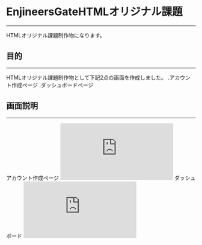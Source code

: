 # EnjineersGateHTMLオリジナル課題
***
HTMLオリジナル課題制作物になります。
## 目的
***
HTMLオリジナル課題制作物として下記2点の画面を作成しました。
.アカウント作成ページ
.ダッシュボードページ
## 画面説明
***
アカウント作成ページ
![image](https://github.com/makikouhei/originalhtml/blob/main/pages-register.html)
ダッシュボード
![image](https://github.com/makikouhei/originalhtml/blob/main/pages-blank.html)

